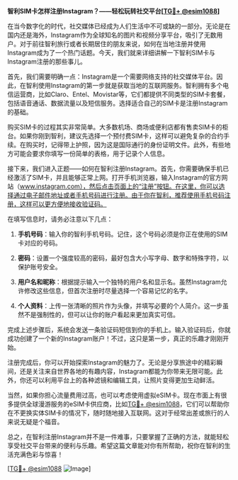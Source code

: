 **智利SIM卡怎样注册Instagram？——轻松玩转社交平台[[TG💪+ @esim1088](https://t.me/s/esim1088)]**

在当今数字化的时代，社交媒体已经成为人们生活中不可或缺的一部分。无论是在国内还是海外，Instagram作为全球知名的图片和视频分享平台，吸引了无数用户。对于前往智利旅行或者长期居住的朋友来说，如何在当地注册并使用Instagram成为了一个热门话题。今天，我们就来详细讲解一下智利SIM卡与Instagram注册的那些事儿。

首先，我们需要明确一点：Instagram是一个需要网络支持的社交媒体平台。因此，在智利使用Instagram的第一步就是获取当地的互联网服务。智利拥有多个电信运营商，比如Claro、Entel、Movistar等，它们都提供不同类型的SIM卡套餐，包括语音通话、数据流量以及短信服务。选择适合自己的SIM卡是注册Instagram的基础。

购买SIM卡的过程其实非常简单。大多数机场、商场或便利店都有售卖SIM卡的柜台。如果你刚到智利，建议先选择一个预付费SIM卡，这样可以避免复杂的合约手续。在购买时，记得带上护照，因为这是国际通行的身份证明文件。此外，有些地方可能会要求你填写一份简单的表格，用于记录个人信息。

接下来，我们进入正题——如何在智利注册Instagram。首先，你需要确保手机已经激活了SIM卡，并且能够正常上网。打开手机浏览器，输入Instagram的官方网站（www.instagram.com），然后点击页面上的“注册”按钮。在这里，你可以选择通过电子邮件地址或者手机号码进行注册。由于你在智利，推荐使用手机号码注册，这样可以更方便地接收验证码。

在填写信息时，请务必注意以下几点：

1. **手机号码**：输入你的智利手机号码。记住，这个号码必须是你正在使用的SIM卡对应的号码。
   
2. **密码**：设置一个强度较高的密码，最好包含大小写字母、数字和特殊字符，以保护账号安全。

3. **用户名和昵称**：根据提示输入一个独特的用户名和显示名。虽然Instagram允许修改这些信息，但首次注册时尽量选择一个容易记忆的名字。

4. **个人资料**：上传一张清晰的照片作为头像，并填写必要的个人简介。这一步虽然不是强制性的，但可以让你的账户看起来更加真实可信。

完成上述步骤后，系统会发送一条验证码短信到你的手机上。输入验证码后，你就成功创建了一个新的Instagram账户！不过，这只是第一步，真正的乐趣才刚刚开始。

注册完成后，你可以开始探索Instagram的魅力了。无论是分享旅途中的精彩瞬间，还是关注来自世界各地的有趣内容，Instagram都能为你带来无限可能。此外，你还可以利用平台上的各种滤镜和编辑工具，让照片变得更加生动鲜活。

当然，如果你担心流量费用过高，也可以考虑使用虚拟eSIM卡。现在市面上有很多提供全球漫游服务的eSIM卡供应商，比如[TG💪+ @esim1088](https://t.me/s/esim1088)，它们可以帮助你在不更换实体SIM卡的情况下，随时随地接入互联网。这对于经常出差或旅行的人来说无疑是个福音。

总之，在智利注册Instagram并不是一件难事，只要掌握了正确的方法，就能轻松享受社交平台带来的便利与乐趣。希望这篇文章能对你有所帮助，祝你在智利的生活充满色彩与惊喜！

[[TG💪+ @esim1088](https://t.me/s/esim1088) ![Image](https://i.postimg.cc/4NQfJmqS/Snipaste-2025-05-13-00-14-12.png)]